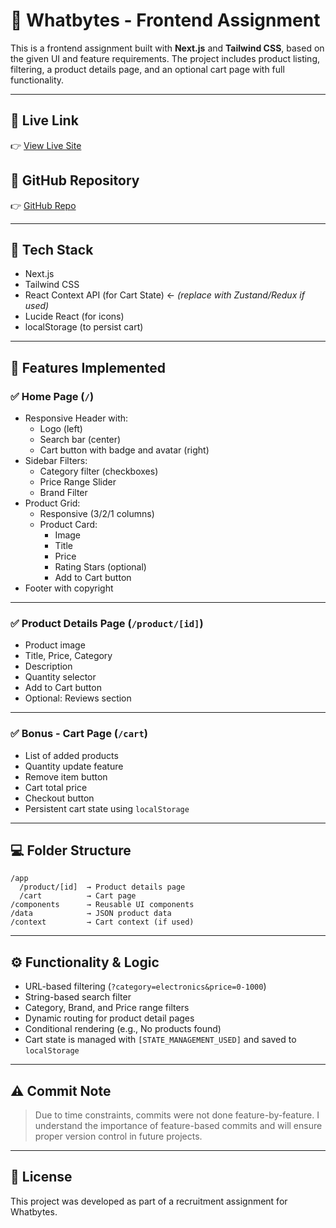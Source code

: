 
# 🛒 Whatbytes - Frontend Assignment

This is a frontend assignment built with **Next.js** and **Tailwind CSS**, based on the given UI and feature requirements. The project includes product listing, filtering, a product details page, and an optional cart page with full functionality.

---

## 🔗 Live Link
👉 [View Live Site](https://[YOUR_LIVE_LINK])

## 🧾 GitHub Repository
👉 [GitHub Repo](https://github.com/Dipto842/Whatbytes)

---

## 🧰 Tech Stack

- Next.js
- Tailwind CSS
- React Context API (for Cart State) ← *(replace with Zustand/Redux if used)*
- Lucide React (for icons)
- localStorage (to persist cart)

---

## 📁 Features Implemented

### ✅ Home Page (`/`)

- Responsive Header with:
  - Logo (left)
  - Search bar (center)
  - Cart button with badge and avatar (right)
- Sidebar Filters:
  - Category filter (checkboxes)
  - Price Range Slider
  - Brand Filter
- Product Grid:
  - Responsive (3/2/1 columns)
  - Product Card:
    - Image
    - Title
    - Price
    - Rating Stars (optional)
    - Add to Cart button
- Footer with copyright

---

### ✅ Product Details Page (`/product/[id]`)

- Product image
- Title, Price, Category
- Description
- Quantity selector
- Add to Cart button
- Optional: Reviews section

---

### ✅ Bonus - Cart Page (`/cart`)

- List of added products
- Quantity update feature
- Remove item button
- Cart total price
- Checkout button
- Persistent cart state using `localStorage`

---

## 💻 Folder Structure

```
/app
  /product/[id]  → Product details page
  /cart          → Cart page
/components      → Reusable UI components
/data            → JSON product data
/context         → Cart context (if used)
```

---

## ⚙️ Functionality & Logic

- URL-based filtering (`?category=electronics&price=0-1000`)
- String-based search filter
- Category, Brand, and Price range filters
- Dynamic routing for product detail pages
- Conditional rendering (e.g., No products found)
- Cart state is managed with `[STATE_MANAGEMENT_USED]` and saved to `localStorage`

---

## ⚠️ Commit Note

> Due to time constraints, commits were not done feature-by-feature. I understand the importance of feature-based commits and will ensure proper version control in future projects.

---

## 📜 License

This project was developed as part of a recruitment assignment for Whatbytes.
